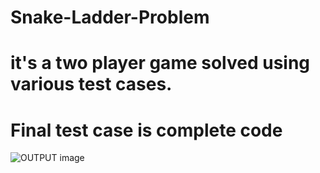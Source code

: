 # Snake-Ladder-Problem

# it's a two player game solved using various test cases.
# Final test case is complete code 

![OUTPUT image](/home/shubham/Pictures/output.png)
